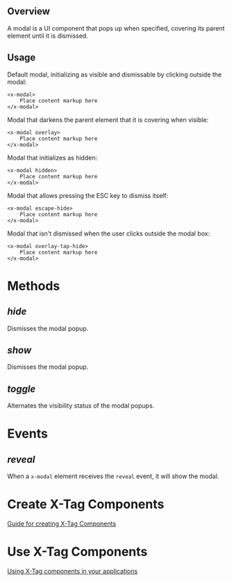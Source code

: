 ## Overview

A modal is a UI component that pops up when specified, covering its parent element until it is dismissed.

## Usage

Default modal, initializing as visible and dismissable by clicking outside the modal:

	<x-modal>
		Place content markup here
	</x-modal>

Modal that darkens the parent element that it is covering when visible:

	<x-modal overlay>
		Place content markup here
	</x-modal>

Modal that initializes as hidden:

	<x-modal hidden>
		Place content markup here
	</x-modal>

Modal that allows pressing the ESC key to dismiss itself:

	<x-modal escape-hide>
		Place content markup here
	</x-modal>

Modal that isn't dismissed when the user clicks outside the modal box:

	<x-modal overlay-tap-hide>
		Place content markup here
	</x-modal>

# Methods

## ___hide___

Dismisses the modal popup.

## ___show___

Dismisses the modal popup.

## ___toggle___

Alternates the visibility status of the modal popups.

# Events

## ___reveal___

When a `x-modal` element receives the `reveal` event, it will show the modal.



# Create X-Tag Components

[Guide for creating X-Tag Components](https://github.com/x-tag/core/wiki/Creating-X-Tag-Components)

# Use X-Tag Components

[Using X-Tag components in your applications](https://github.com/x-tag/core/wiki/Using-X-Tag-Components-in-your-application)


